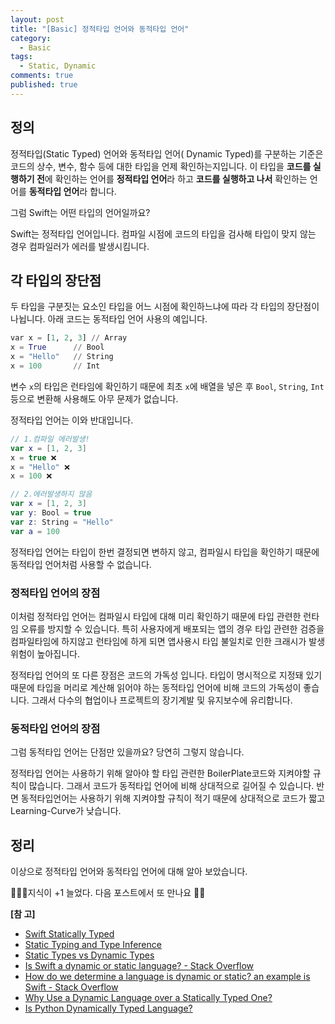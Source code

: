 ```yaml
---
layout: post
title: "[Basic] 정적타입 언어와 동적타입 언어"
category:
  - Basic
tags:
  - Static, Dynamic
comments: true
published: true
---
```


## 정의
정적타입(Static Typed) 언어와 동적타입 언어( Dynamic Typed)를 구분하는 기준은 코드의 상수, 변수, 함수 등에 대한 타입을 언제 확인하는지입니다.  이 타입을 **코드를 실행하기 전**에 확인하는 언어를 **정적타입 언어**라 하고 **코드를 실행하고 나서** 확인하는 언어를 **동적타입 언어**라 합니다.

그럼 Swift는 어떤 타입의 언어일까요? 

Swift는 정적타입 언어입니다. 컴파일 시점에 코드의 타입을 검사해 타입이 맞지 않는 경우 컴파일러가 에러를 발생시킴니다.

## 각 타입의 장단점
두 타입을 구분짓는 요소인 타입을 어느 시점에 확인하느냐에 따라 각 타입의 장단점이 나뉩니다.
아래 코드는 동적타입 언어 사용의 예입니다.

```python
var x = [1, 2, 3] // Array
x = True      // Bool
x = "Hello"   // String
x = 100       // Int

```

변수 `x`의 타입은 런타임에 확인하기 때문에 최초 `x`에 배열을 넣은 후 `Bool`, `String`, `Int`등으로 변환해 사용해도 아무 문제가 없습니다.

정적타입 언어는 이와 반대입니다.

```swift
// 1.컴파일 에러발생!
var x = [1, 2, 3] 
x = true ❌
x = "Hello" ❌
x = 100 ❌

// 2.에러발생하지 않음
var x = [1, 2, 3]
var y: Bool = true
var z: String = "Hello" 
var a = 100 
```

정적타입 언어는 타입이 한번 결정되면 변하지 않고, 컴파일시 타입을 확인하기 때문에 동적타입 언어처럼 사용할 수 없습니다.

### 정적타입 언어의 장점 
이처럼 정적타입 언어는 컴파일시 타입에 대해 미리 확인하기 때문에 타입 관련한 런타임 오류를 방지할 수 있습니다. 특히 사용자에게 배포되는 앱의 경우 타입 관련한 검증을 컴파일타임에 하지않고 런타임에 하게 되면 앱사용시 타입 불일치로 인한 크래시가 발생 위험이 높아집니다.

정적타입 언어의 또 다른 장점은 코드의 가독성 입니다. 타입이 명시적으로 지정돼 있기 때문에 타입을 머리로 계산해 읽어야 하는 동적타입 언어에 비해 코드의 가독성이 좋습니다. 그래서 다수의 협업이나 프로젝트의 장기계발 및 유지보수에 유리합니다.

### 동적타입 언어의 장점 
그럼 동적타입 언어는 단점만 있을까요? 당연히 그렇지 않습니다. 

정적타입 언어는 사용하기 위해 알아야 할 타입 관련한 BoilerPlate코드와 지켜야할 규칙이 많습니다. 그래서 코드가 동적타입 언어에 비해 상대적으로 길어질 수 있습니다. 반면 동적타입언어는 사용하기 위해 지켜야할 규칙이 적기 때문에 상대적으로 코드가 짧고 Learning-Curve가 낮습니다.

## 정리
이상으로 정적타입 언어와 동적타입 언어에 대해 알아 보았습니다.

👨🏻‍💻지식이 +1 늘었다.  다음 포스트에서 또 만나요 🚀😄

**[참 고]**

- [Swift Statically Typed](https://learn.co/lessons/swift-statically-typed)
- [Static Typing and Type Inference](https://www.aidanf.net/learn-swift/types_and_type_inference) 
- [Static Types vs Dynamic Types](https://instil.co/blog/static-vs-dynamic-types/) 
- [Is Swift a dynamic or static language? - Stack Overflow](https://stackoverflow.com/questions/29924477/is-swift-a-dynamic-or-static-language) 
- [How do we determine a language is dynamic or static? an example is Swift - Stack Overflow](https://stackoverflow.com/questions/55213572/how-do-we-determine-a-language-is-dynamic-or-static-an-example-is-swift/55227001#55227001) 
- [Why Use a Dynamic Language over a Statically Typed One?](https://erik-engheim.medium.com/why-use-a-dynamic-language-over-a-statically-typed-one-fb434994e2b6) 
- [Is Python Dynamically Typed Language?](https://www.tutorialspoint.com/is-python-dynamically-typed-language) 